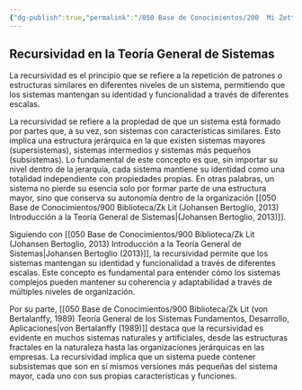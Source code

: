 ```yaml
---
{"dg-publish":true,"permalink":"/050 Base de Conocimientos/200  Mi Zettelkasten/100 Docencia/Org1/2025/Clase 03 Sinergia y Recursividad/Zk Recursividad en la Teoría General de Sistemas/","tags":["digitalGarden","recursividad"]}
---
```


## Recursividad en la Teoría General de Sistemas

La recursividad es el principio que se refiere a la repetición de patrones o estructuras similares en diferentes niveles de un sistema, permitiendo que los sistemas mantengan su identidad y funcionalidad a través de diferentes escalas.

La recursividad se refiere a la propiedad de que un sistema está formado por partes que, a su vez, son sistemas con características similares. Esto implica una estructura jerárquica en la que existen sistemas mayores (supersistemas), sistemas intermedios y sistemas más pequeños (subsistemas). Lo fundamental de este concepto es que, sin importar su nivel dentro de la jerarquía, cada sistema mantiene su identidad como una totalidad independiente con propiedades propias. En otras palabras, un sistema no pierde su esencia solo por formar parte de una estructura mayor, sino que conserva su autonomía dentro de la organización  [[050 Base de Conocimientos/900 Biblioteca/Zk Lit (Johansen Bertoglio, 2013) Introducción a la Teoría General de Sistemas\|(Johansen Bertoglio, 2013)]].

Siguiendo con [[050 Base de Conocimientos/900 Biblioteca/Zk Lit (Johansen Bertoglio, 2013) Introducción a la Teoría General de Sistemas\|Johansen Bertoglio (2013)]], la recursividad permite que los sistemas mantengan su identidad y funcionalidad a través de diferentes escalas. Este concepto es fundamental para entender cómo los sistemas complejos pueden mantener su coherencia y adaptabilidad a través de múltiples niveles de organización.

Por su parte, [[050 Base de Conocimientos/900 Biblioteca/Zk Lit (von Bertalanffy, 1989) Teoría General de los Sistemas Fundamentos, Desarrollo, Aplicaciones\|von Bertalanffy (1989)]] destaca que la recursividad es evidente en muchos sistemas naturales y artificiales, desde las estructuras fractales en la naturaleza hasta las organizaciones jerárquicas en las empresas. La recursividad implica que un sistema puede contener subsistemas que son en sí mismos versiones más pequeñas del sistema mayor, cada uno con sus propias características y funciones.
